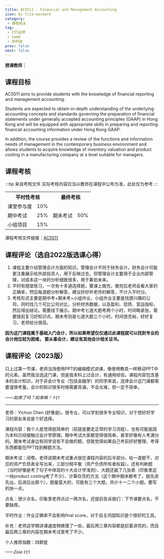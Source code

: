 ```yaml
---
title: AC5511 - Financial and Management Accounting
icon: bi-file-earmark
category:
 - 课程相关
tag:
 - FIT必修
 - SemA
 - 非网选
prev: false
next: false
---
```


**授课教师：**

<VPBanner
  title = "Prof. CHANG Wonjae"
  content = "Assistant Professor"
  logo = "https://www.cb.cityu.edu.hk/portfolio/photos/wonchang.jpg"
  :actions = '[  
        {
            text: "详细信息",
            link: "https://www.cb.cityu.edu.hk/People-and-Research/People/People-Details?eid=wonchang"
        },
    ]'
/>

<!-- more -->

## 课程目标

AC5511 aims to provide students with the knowledge of financial reporting and management accounting.

Students are expected to obtain in-depth understanding of the underlying accounting concepts and standards governing the preparation of financial statements under generally accepted accounting principles (GAAP) in Hong Kong and will be equipped with appropriate skills in preparing and reporting financial accounting information under Hong Kong GAAP.  

In addition, the course provides a review of the functions and information needs of management in the contemporary business environment and allows students to acquire knowledge of inventory valuation and product costing in a manufacturing company at a level suitable for managers.

## 课程考核

:::tip 来自考核文件
实际考核内容应当以教师在课程中公布为准，此处仅为参考
:::

<table>
    <tr>
        <th colspan=2>
            平时性考核
        </th>
        <th colspan=2>
            最终考核
        </th>
    </tr>
    <tr>
        <td>
            课堂参与度
        </td>
        <td>
            10%
        </td>
        <td rowspan=3>
            期末考试
        </td>
        <td rowspan=3>
            50%
        </td>
    </tr>
    <tr>
        <td>
            期中考试
        </td>
        <td>
            25%
        </td>
    </tr>
    <tr>
        <td>
            小组项目
        </td>
        <td>
            15%
        </td>
    </tr>
</table>

课程考核文件链接：[AC5511](https://www.cityu.edu.hk/catalogue/pg/202324/course/AC5511.pdf)

## 课程评论（选自2022版选课心得）

1. 课程主要介绍管理会计方面的知识。管理会计不同于财务会计。财务会计可能更注重展示给外部投资人，用于反映过去，但管理会计主要用于企业内部管理，对成本这一块的分析细致很多，用于筹划未来。
2. 平时有随堂练习，一次有十多道选择题，要课上做完，做完后老师会看大家的正确率，然后每道题分析解答，建议好好听老师的解答，不计入平时分。
3. 考核形式主要是期中考+期末考+小组作业，小组作业主要是找感兴趣的公司，同时找几个可比公司对比，分析财务数据，以及盈利、偿债、营运指标，然后得出结论。需要线下展示。期中考七道大题考两个小时，时间略紧张，需要提前复习好知识点。期末考则是七道大题三个小时，时间很充裕，好好复习，老师给分很高。

**因为这门课程属于基础入门会计，所以如果希望仅仅通过此课程就可以找到专业的会计岗位较为困难， 要从事会计，建议有其他会计相关证书。**

## 课程评论（2023版）

只上过第一节课，老师当场使用PPT的编辑模式讲课，像使用教具一样移动PPT中的元素。虽然我没选这门课，但是我本科上过会计，有通用经验。课程内容包含基本的会计知识，对于非会计专业（包括金融学）的同学来说，选择会计这门课都需要谨慎考量。会计的知识很多时候需要背诵，不会太难，但一定不简单。

_——如来了吗？如来嘛！_ `FIT`

---

老师：Yichun Chen (好像是)。很专业，可以学到很多专业知识，对于想好好学习的朋友来说是个好选择。

课程内容：我个人是觉得挺简单的（前提是要走正常的学习流程），也有可能是因为本科已经接触过会计学原理。期中考试大家都觉得很简单，甚至好像有人考满分的。期末考试身边有同学说有不会做的题，但我觉得如果自己考前好好整理，考得东西都能在PPT找到解题方法。

期末考试：闭卷。老师说期末考试重点放在课程内容的后半部分。给一道题干，对应的资产负债表全写出来，三部分相平衡（资产负债所有者权益）。还有判断题（当时好像是考了句子中体现的十大会计学准则）、大题还画了几张表（印象里这一块product costing考了不少）、计算存货的方法（这个期中期末都考了，就先进先出，后进后出那个）。题量蛮大的，可能有三个大题，共计十一二个小题。要写的快一点。

点名：很少点名，印象里老师点过一两次名，还提前告诉我们：下节课要点名，不要缺席。

平时作业：作业正确率不会影响final score，对于自主巩固知识是个很好的工具。

补充：老师这学期讲课速度稍微慢了一些，最后两三章内容都是赶着讲完的，而且最后两三章的内容在期末考试里考了不少。

个人推荐指数：四颗星

_——Zoie_ `FIT`
